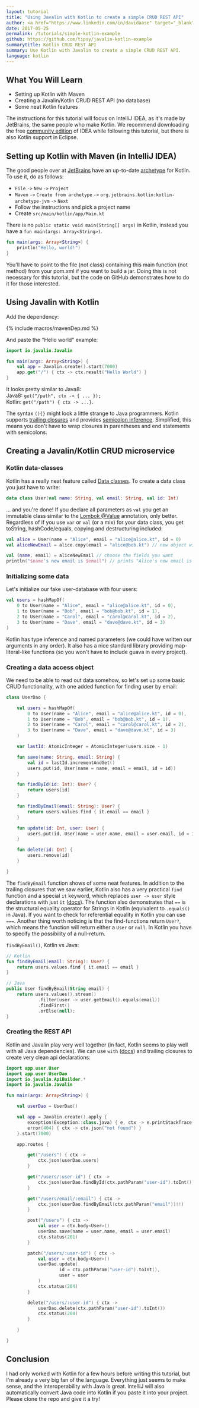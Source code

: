 ```yaml
---
layout: tutorial
title: "Using Javalin with Kotlin to create a simple CRUD REST API"
author: <a href="https://www.linkedin.com/in/davidaase" target="_blank">David Åse</a>
date: 2017-05-25
permalink: /tutorials/simple-kotlin-example
github: https://github.com/tipsy/javalin-kotlin-example
summarytitle: Kotlin CRUD REST API
summary: Use Kotlin with Javalin to create a simple CRUD REST API.
language: kotlin
---
```


## What You Will Learn

* Setting up Kotlin with Maven
* Creating a Javalin/Kotlin CRUD REST API (no database)
* Some neat Kotlin features

The instructions for this tutorial will focus on IntelliJ IDEA,
as it's made by JetBrains, the same people who make Kotlin.
We recommend downloading the free [community edition](https://www.jetbrains.com/idea/download)
of IDEA while following this tutorial, but there is also Kotlin support in Eclipse.

## Setting up Kotlin with Maven (in IntelliJ IDEA)

The good people over at [JetBrains](https://www.jetbrains.com) have an up-to-date
[archetype](https://maven.apache.org/guides/introduction/introduction-to-archetypes.html)
for Kotlin. To use it, do as follows:
 
 * `File` `->` `New` `->` `Project`
 * `Maven` `->` `Create from archetype` `->` `org.jetbrains.kotlin:kotlin-archetype-jvm` `->` `Next`
 * Follow the instructions and pick a project name
 * Create `src/main/kotlin/app/Main.kt`
 
 There is no `public static void main(String[] args)` in Kotlin, instead you have a `fun main(args: Array<String>)`.
 
~~~kotlin
fun main(args: Array<String>) {
    println("Hello, world!")
}
~~~
 
<div class="comment">
You'll have to point to the file (not class) containing this main function (not method)
from your pom.xml if you want to build a jar. Doing this is not necessary for this tutorial,
but the code on GitHub demonstrates how to do it for those interested.
</div>

## Using Javalin with Kotlin

Add the dependency:

{% include macros/mavenDep.md %}

And paste the "Hello world" example:

~~~kotlin
import io.javalin.Javalin

fun main(args: Array<String>) {
    val app = Javalin.create().start(7000)
    app.get("/") { ctx -> ctx.result("Hello World") }
}
~~~

It looks pretty similar to Java8:
<br>
Java8: `get("/path", ctx -> { ... });`
<br>
Kotlin: `get("/path") { ctx -> ...}`.

The syntax `(){}` might look a little strange to Java programmers.
Kotlin supports [trailing closures](https://kotlinlang.org/docs/reference/lambdas.html#closures)
and provides [semicolon inference](https://kotlinlang.org/docs/reference/grammar.html#semicolons).
Simplified, this means you don't have to wrap closures in parentheses and end statements with semicolons.

## Creating a Javalin/Kotlin CRUD microservice

### Kotlin data-classes

Kotlin has a really neat feature called
[Data classes](https://kotlinlang.org/docs/reference/data-classes.html).
To create a data class you just have to write:

~~~kotlin
data class User(val name: String, val email: String, val id: Int)
~~~

... and you're done! If you declare all parameters as `val` you get an immutable class similar to the
[Lombok @Value](https://projectlombok.org/features/Value.html) annotation, only better.
Regardless of if you use `var` or `val` (or a mix) for your data class,
you get toString, hashCode/equals, copying and destructuring included:

~~~kotlin
val alice = User(name = "Alice", email = "alice@alice.kt", id = 0)
val aliceNewEmail = alice.copy(email = "alice@bob.kt") // new object with only email changed

val (name, email) = aliceNewEmail // choose the fields you want
println("$name's new email is $email") // prints "Alice's new email is alice@bob.kt"
~~~

### Initializing some data
Let's initialize our fake user-database with four users:

~~~kotlin
val users = hashMapOf(
    0 to User(name = "Alice", email = "alice@alice.kt", id = 0),
    1 to User(name = "Bob", email = "bob@bob.kt", id = 1),
    2 to User(name = "Carol", email = "carol@carol.kt", id = 2),
    3 to User(name = "Dave", email = "dave@dave.kt", id = 3)
)
~~~

Kotlin has type inference and named parameters (we could have written our arguments in any order).
It also has a nice standard library providing map-literal-like functions (so you won't have to include guava in every project).

### Creating a data access object
We need to be able to read out data somehow, so let's set up some
basic CRUD functionality, with one added function for finding user by email:

~~~kotlin
class UserDao {

    val users = hashMapOf(
        0 to User(name = "Alice", email = "alice@alice.kt", id = 0),
        1 to User(name = "Bob", email = "bob@bob.kt", id = 1),
        2 to User(name = "Carol", email = "carol@carol.kt", id = 2),
        3 to User(name = "Dave", email = "dave@dave.kt", id = 3)
    )

    var lastId: AtomicInteger = AtomicInteger(users.size - 1)

    fun save(name: String, email: String) {
        val id = lastId.incrementAndGet()
        users.put(id, User(name = name, email = email, id = id))
    }

    fun findById(id: Int): User? {
        return users[id]
    }

    fun findByEmail(email: String): User? {
        return users.values.find { it.email == email }
    }

    fun update(id: Int, user: User) {
        users.put(id, User(name = user.name, email = user.email, id = id))
    }

    fun delete(id: Int) {
        users.remove(id)
    }

}
~~~

The `findByEmail` function shows of some neat features. In addition to the
trailing closures that we saw earlier, Kotlin also has a very practical `find` function
and a special `it` keyword, which replaces `user -> user` style declarations with just `it`
([docs](https://kotlinlang.org/docs/reference/lambdas.html#it-implicit-name-of-a-single-parameter)).
The function also demonstrates that `==` is the structural equality operator for Strings in Kotlin
(equivalent to `.equals()` in Java). If you want to check for referential equality in Kotlin you can use `===`.
Another thing worth noticing is that the find-functions return `User?`, which means the function will
return either a `User` or `null`. In Kotlin you have to specify the possibility of a null-return.

`findByEmail()`, Kotlin vs Java:

~~~kotlin
// Kotlin 
fun findByEmail(email: String): User? {
    return users.values.find { it.email == email }
}

// Java
public User findByEmail(String email) {
    return users.values().stream()
            .filter(user -> user.getEmail().equals(email))
            .findFirst()
            .orElse(null);
}
~~~

### Creating the REST API

Kotlin and Javalin play very well together (in fact, Kotlin seems to play well with all Java dependencies).
We can use `with` ([docs](https://kotlinlang.org/api/latest/jvm/stdlib/kotlin/with.html))
and trailing closures to create very clean api declarations:

~~~kotlin
import app.user.User
import app.user.UserDao
import io.javalin.ApiBuilder.*
import io.javalin.Javalin

fun main(args: Array<String>) {

    val userDao = UserDao()

    val app = Javalin.create().apply {
        exception(Exception::class.java) { e, ctx -> e.printStackTrace() }
        error(404) { ctx -> ctx.json("not found") }
    }.start(7000)

    app.routes {

        get("/users") { ctx ->
            ctx.json(userDao.users)
        }

        get("/users/:user-id") { ctx ->
            ctx.json(userDao.findById(ctx.pathParam("user-id").toInt())!!)
        }

        get("/users/email/:email") { ctx ->
            ctx.json(userDao.findByEmail(ctx.pathParam("email"))!!)
        }

        post("/users") { ctx ->
            val user = ctx.body<User>()
            userDao.save(name = user.name, email = user.email)
            ctx.status(201)
        }

        patch("/users/:user-id") { ctx ->
            val user = ctx.body<User>()
            userDao.update(
                    id = ctx.pathParam("user-id").toInt(),
                    user = user
            )
            ctx.status(204)
        }

        delete("/users/:user-id") { ctx ->
            userDao.delete(ctx.pathParam("user-id").toInt())
            ctx.status(204)
        }

    }

}
~~~

## Conclusion
I had only worked with Kotlin for a few hours before writing this tutorial,
but I'm already a very big fan of the language. Everything just seems to make sense, and the interoperability with Java is great.
IntelliJ will also automatically convert Java code into Kotlin if you paste it into your project.
Please clone the repo and give it a try!
